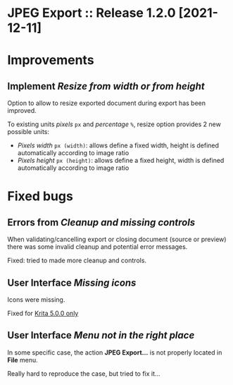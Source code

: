 # JPEG Export :: Release 1.2.0 [2021-12-11]

# Improvements

## Implement *Resize from width or from height*

Option to allow to resize exported document during export has been improved.

To existing units *pixels* `px` and *percentage* `%`, resize option provides 2 new possible units:
- *Pixels width* `px (width)`: allows define a fixed width, height is defined automatically according to image ratio
- *Pixels height* `px (height)`: allows define a fixed height, width is defined automatically according to image ratio


# Fixed bugs

## Errors from *Cleanup and missing controls*

When validating/cancelling export or closing document (source or preview) there was some invalid cleanup and potential error messages.

Fixed: tried to made more cleanup and controls.

## User Interface *Missing icons*

Icons were missing.

Fixed for <u>Krita 5.0.0 only</u>


## User Interface *Menu not in the right place*

In some specific case, the action **JPEG Export...** is not properly located in **File** menu.

Really hard to reproduce the case, but tried to fix it...
